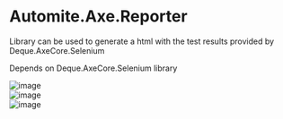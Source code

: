 # Automite.Axe.Reporter

Library can be used to generate a html with the test results provided by Deque.AxeCore.Selenium</br>

Depends on Deque.AxeCore.Selenium library </br>

![image](https://github.com/shiyamtj/Automite.Axe.Reporter/assets/3245424/57ce1f9d-0c44-4fa6-9926-3f2f13d4e09a) </br>
![image](https://github.com/shiyamtj/Automite.Axe.Reporter/assets/3245424/e00c0763-e8f5-4110-a0ac-cb77d13e9266) </br>
![image](https://github.com/shiyamtj/Automite.Axe.Reporter/assets/3245424/8a23bef5-a3c2-45f5-94d5-98d929b3432a) </br>
